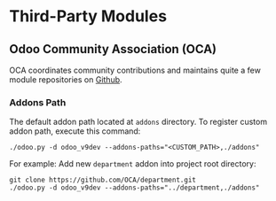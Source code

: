 # Third-Party Modules


## Odoo Community Association (OCA)

OCA coordinates community contributions and maintains quite a few module repositories on [Github](http://github.com/OCA).

### Addons Path

The default addon path located at `addons` directory. To register custom addon path, execute this command:
```
./odoo.py -d odoo_v9dev --addons-paths="<CUSTOM_PATH>,./addons"
```

For example: Add new `department` addon into project root directory:
```
git clone https://github.com/OCA/department.git
./odoo.py -d odoo_v9dev --addons-paths="../department,./addons"
```